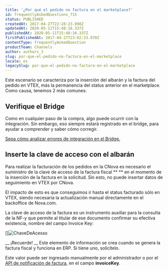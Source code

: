 ```yaml
---
title: '¿Por qué el pedido no factura en el marketplace?'
id: frequentlyAskedQuestions_715
status: PUBLISHED
createdAt: 2017-04-27T22:28:23.898Z
updatedAt: 2020-05-11T15:48:16.337Z
publishedAt: 2020-05-11T15:48:16.337Z
firstPublishedAt: 2017-04-27T23:02:33.970Z
contentType: frequentlyAskedQuestion
productTeam: Channels
author: authors_3
slug: por-que-el-pedido-no-factura-en-el-marketplace
locale: es
legacySlug: por-que-el-pedido-no-factura-en-el-marketplace
---
```


Este escenario se caracteriza por la inserción del albarán y la factura del pedido en VTEX, más la permanencia del status anterior en el marketplace. Como causa, tenemos 2 más comunes:

## Verifique el Bridge

Como en cualquier paso de la compra, algo puede ocurrir con la integración. Sin embargo, eso siempre estará registrado en el bridge, para ayudar a comprender y saber cómo corregir.

[Sepa cómo analizar errores de integración en el Bridge.](/es/tutorial/como-verificar-la-integracion-en-bridge)

## Inserte la clave de acceso con el albarán

Para realizar la facturación de los pedidos en la CNova es necesario el suministro de la clave de acceso de la factura fiscal ** ** en el momento de la inserción de la factura en la solicitud. Sin esto, no puede insertar datos de seguimiento en VTEX por CNova.

El impacto de esto es que conseguimos ir hasta el status facturado sólo en VTEX, siendo necesaria la actualización manual directamente en el backoffice de Nova.com.

La clave de acceso de la factura es un instrumento auxiliar para la consulta de la NF-y que permite al titular de ese documento confirmar su efectiva existencia, nombre del campo Invoice Key:

[]![ChaveDeAcesso](//images.contentful.com/alneenqid6w5/447ljGvDxuW0mmQoAumGOg/f1f246378401f4c9a56655974300ab04/ChaveDeAcesso-1.png)

__ ¡Recuerde! __ Este elemento de información se crea cuando se genera la factura fiscal y funciona en ERP. Si tiene uno, solicítelo.

Este valor puede ser ingresado manualmente por el administrador o por el [API de notificación de factura](https://developers.vtex.com/reference/invoice#invoicenotification), en el campo **invoiceKey**.

